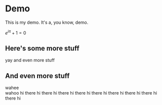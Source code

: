 # Demo

This is my demo. It's a, you know, demo. 

$e^{i\pi} + 1 = 0$

## Here's some more stuff

yay and even more stuff

## And even more stuff

wahee<br/>wahoo hi there hi there hi there hi there hi there hi there hi there hi there hi there hi

